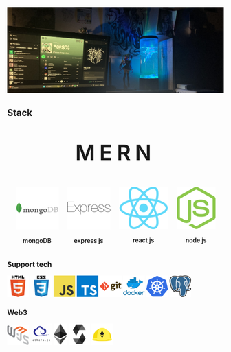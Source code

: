 <div>
  <img src="./img/header.jpg">
</div>

<h2>Stack</h2>
<p style="text-align:center; font-size:50px; font-weight:600; letter-spacing: 10px">MERN</p>

<div style="display:flex; justify-content:center;">
  <div style="margin-right: 20px;">
    <img 
        src="https://raw.githubusercontent.com/github/explore/80688e429a7d4ef2fca1e82350fe8e3517d3494d/topics/mongodb/mongodb.png" 
        width="100px">
    <p style="text-align:center; font-weight:600;">mongoDB</p>
  </div>
  <div style="margin-right: 20px;">
    <img 
      src="https://raw.githubusercontent.com/github/explore/80688e429a7d4ef2fca1e82350fe8e3517d3494d/topics/express/express.png"
      width="100px">
    <p style="text-align:center; font-weight:600;">express js</p>
  </div>
  <div style="margin-right: 20px;">
    <img 
      src="./img/react.jpg" 
      width="115px"
      style="object-fit: cover;">
    <p style="text-align:center; font-weight:600;">react js</p>
  </div>
  <div>
    <img 
      src="./img/noda_js_mini.jpg" 
      width="90px">
    <p style="text-align:center; font-weight:600;">node js</p>
  </div>
</div>




<!--
<a><img src="https://raw.githubusercontent.com/github/explore/80688e429a7d4ef2fca1e82350fe8e3517d3494d/topics/nodejs/nodejs.png" width="50px"></a>
-->

<h3>Support tech</h3>

<a><img src="https://raw.githubusercontent.com/github/explore/80688e429a7d4ef2fca1e82350fe8e3517d3494d/topics/html/html.png" width="50px"></a>
<a><img src="https://raw.githubusercontent.com/github/explore/80688e429a7d4ef2fca1e82350fe8e3517d3494d/topics/css/css.png" width="50px"></a>
<a><img src="https://raw.githubusercontent.com/github/explore/80688e429a7d4ef2fca1e82350fe8e3517d3494d/topics/javascript/javascript.png" width="50px"></a>
<a><img src="https://raw.githubusercontent.com/github/explore/80688e429a7d4ef2fca1e82350fe8e3517d3494d/topics/typescript/typescript.png" width="50px"></a>
<a><img src="https://raw.githubusercontent.com/github/explore/9d47da057258d668c7dba9e9bb9cfcd45e2226e9/topics/git/git.png" width="50px"></a>
<a><img src="https://raw.githubusercontent.com/github/explore/80688e429a7d4ef2fca1e82350fe8e3517d3494d/topics/docker/docker.png" width="50px"></a>
<a><img src="https://raw.githubusercontent.com/github/explore/01ea2a586e5da744792d0ccfce2f68b861f29301/topics/kubernetes/kubernetes.png" width="50px"></a>
<a><img src="https://raw.githubusercontent.com/github/explore/80688e429a7d4ef2fca1e82350fe8e3517d3494d/topics/postgresql/postgresql.png" width="50px"></a>

<!--
<a><img src="https://raw.githubusercontent.com/github/explore/80688e429a7d4ef2fca1e82350fe8e3517d3494d/topics/jquery/jquery.png" width="50px"></a>
<a><img src="https://raw.githubusercontent.com/github/explore/8be26d91eb231fec0b8856359979ac09f27173fd/topics/ajax/ajax.png" width="50px"></a>

<a><img src="https://raw.githubusercontent.com/github/explore/80688e429a7d4ef2fca1e82350fe8e3517d3494d/topics/sql/sql.png" width="50px"></a>
<a><img src="https://raw.githubusercontent.com/github/explore/80688e429a7d4ef2fca1e82350fe8e3517d3494d/topics/npm/npm.png" width="50px"></a>
<a><img src="https://raw.githubusercontent.com/github/explore/80688e429a7d4ef2fca1e82350fe8e3517d3494d/topics/mongoose/mongoose.png" width="50px"></a>
-->

<h3>Web3</h3>

<a><img 
  src="img\web3js.png" 
  width="50px"></a>
<a><img 
  src="img\ethersjs.png" 
  width="50px"  
  style="margin:0 10"></a>
<a><img 
  src="img\ethereum.png" 
  height="50px"></a>
<a><img 
  src="img\solidity.jpg" 
  width="50px"></a>
<a><img 
  src="img\hardhat.png" 
  width="50px"></a>